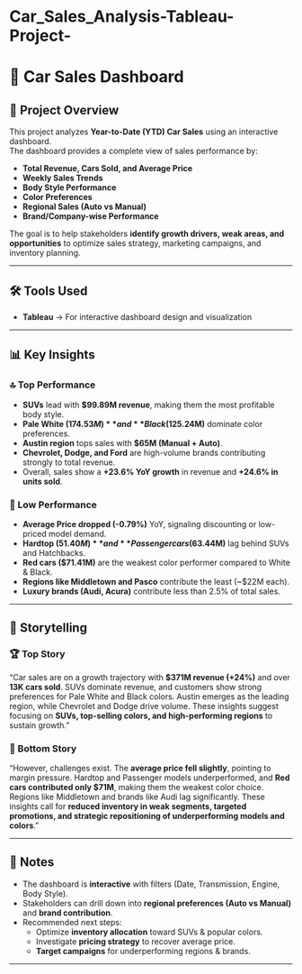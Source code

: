 # Car_Sales_Analysis-Tableau-Project-
# 🚗 Car Sales Dashboard  

## 📌 Project Overview  
This project analyzes **Year-to-Date (YTD) Car Sales** using an interactive dashboard.  
The dashboard provides a complete view of sales performance by:  
- **Total Revenue, Cars Sold, and Average Price**  
- **Weekly Sales Trends**  
- **Body Style Performance**  
- **Color Preferences**  
- **Regional Sales (Auto vs Manual)**  
- **Brand/Company-wise Performance**  

The goal is to help stakeholders **identify growth drivers, weak areas, and opportunities** to optimize sales strategy, marketing campaigns, and inventory planning.  

---

## 🛠 Tools Used  
- **Tableau** → For interactive dashboard design and visualization  
 

---

## 📊 Key Insights  

### 🔝 Top Performance  
- **SUVs** lead with **$99.89M revenue**, making them the most profitable body style.  
- **Pale White ($174.53M)** and **Black ($125.24M)** dominate color preferences.  
- **Austin region** tops sales with **$65M (Manual + Auto)**.  
- **Chevrolet, Dodge, and Ford** are high-volume brands contributing strongly to total revenue.  
- Overall, sales show a **+23.6% YoY growth** in revenue and **+24.6% in units sold**.  

### 🔻 Low Performance  
- **Average Price dropped (-0.79%)** YoY, signaling discounting or low-priced model demand.  
- **Hardtop ($51.40M)** and **Passenger cars ($63.44M)** lag behind SUVs and Hatchbacks.  
- **Red cars ($71.41M)** are the weakest color performer compared to White & Black.  
- **Regions like Middletown and Pasco** contribute the least (~$22M each).  
- **Luxury brands (Audi, Acura)** contribute less than 2.5% of total sales.  

---

## 📖 Storytelling  

### 🏆 Top Story  
“Car sales are on a growth trajectory with **$371M revenue (+24%)** and over **13K cars sold**. SUVs dominate revenue, and customers show strong preferences for Pale White and Black colors. Austin emerges as the leading region, while Chevrolet and Dodge drive volume. These insights suggest focusing on **SUVs, top-selling colors, and high-performing regions** to sustain growth.”  

### 🚨 Bottom Story  
“However, challenges exist. The **average price fell slightly**, pointing to margin pressure. Hardtop and Passenger models underperformed, and **Red cars contributed only $71M**, making them the weakest color choice. Regions like Middletown and brands like Audi lag significantly. These insights call for **reduced inventory in weak segments, targeted promotions, and strategic repositioning of underperforming models and colors**.”  

---

## 📝 Notes  
- The dashboard is **interactive** with filters (Date, Transmission, Engine, Body Style).  
- Stakeholders can drill down into **regional preferences (Auto vs Manual)** and **brand contribution**.  
- Recommended next steps:  
  - Optimize **inventory allocation** toward SUVs & popular colors.  
  - Investigate **pricing strategy** to recover average price.  
  - **Target campaigns** for underperforming regions & brands.  

---
